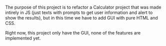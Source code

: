 The purpose of this project is to refactor a Calculator project that was made intirely in JS (just texts with prompts to get user information and alert to show the results), but in this time we have to add GUI with pure HTML and CSS.

Right now, this project only have the GUI, none of the features are implemented yet.
